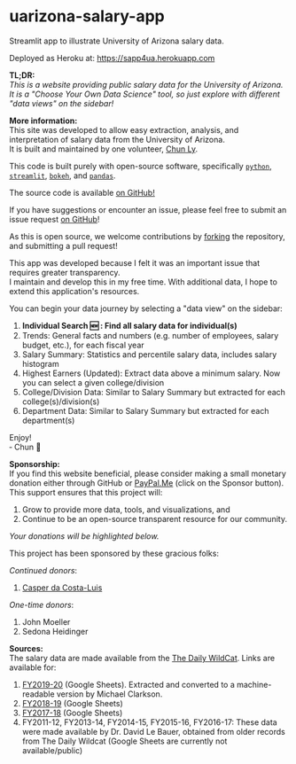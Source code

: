 # uarizona-salary-app

Streamlit app to illustrate University of Arizona salary data.

Deployed as Heroku at: https://sapp4ua.herokuapp.com

**TL;DR:**<br>
_This is a website providing public salary data for the University of
Arizona. It is a "Choose Your Own Data Science" tool, so just
explore with different "data views" on the sidebar!_

**More information:**<br>
This site was developed to allow easy extraction, analysis, and interpretation of
salary data from the University of Arizona.<br>
It is built and maintained by one volunteer, [Chun Ly](https://astrochun.github.io).

This code is built purely with open-source software, specifically
[`python`](https://python.org), [`streamlit`](https://streamlit.io/),
[`bokeh`](https://bokeh.org/), and [`pandas`](https://pandas.pydata.org/).

The source code is available
[on GitHub!](https://github.com/astrochun/uarizona-salary-app)

If you have suggestions or encounter an issue, please feel free to submit an
issue request [on GitHub](https://github.com/astrochun/uarizona-salary-app/issues)!

As this is open source, we welcome contributions by
[forking](https://github.com/astrochun/uarizona-salary-app/fork) the repository, and
submitting a pull request!

This app was developed because I felt it was an important issue that
requires greater transparency.<br>
I maintain and develop this in my free time. With additional data, I hope to extend
this application's resources.

You can begin your data journey by selecting a "data view" on the sidebar:
    
 1. **Individual Search 🆕 : Find all salary data for individual(s)**
 2. Trends: General facts and numbers (e.g. number of employees,
    salary budget, etc.), for each fiscal year
 3. Salary Summary: Statistics and percentile salary data, includes salary histogram
 4. Highest Earners (Updated): Extract data above a minimum salary. Now you can select a given college/division
 5. College/Division Data: Similar to Salary Summary but extracted for each college(s)/division(s)
 6. Department Data: Similar to Salary Summary but extracted for each department(s)

Enjoy!<br>
&#8208; Chun 🌵

**Sponsorship:**<br>
If you find this website beneficial, please consider making a small
monetary donation either through GitHub or
[PayPal.Me](https://paypal.me/astrochun) (click on the Sponsor button).
This support ensures that this project will:

1. Grow to provide more data, tools, and visualizations, and
2. Continue to be an open-source transparent resource for our community.

_Your donations will be highlighted below._

This project has been sponsored by these gracious folks:

_Continued donors_:

1. [Casper da Costa-Luis](https://cdcl.ml/)

_One-time donors_:

1. John Moeller
2. Sedona Heidinger

**Sources:**<br>
The salary data are made available from the [The Daily WildCat](https://www.wildcat.arizona.edu/).
Links are available for:

 1. [FY2019-20](https://docs.google.com/spreadsheets/d/e/2PACX-1vTaAWak0pN6Jnulm95eTM7kIubvNNMPgYh3d6sCHN5W1tekpIktoMBoDKJeZhmAyI7ZzH1BAytEp_bV/pubhtml)
    (Google Sheets). Extracted and converted to a machine-readable version by Michael Clarkson.
 2. [FY2018-19](https://docs.google.com/spreadsheets/d/1d2wLowmL5grmsqTj-qFg2ke9k--s1gN_oEZ6kstSX6c/edit#gid=0) (Google Sheets)
 3. [FY2017-18](https://docs.google.com/spreadsheets/d/1jFmxbDx6FP5qk5KKbFBJ5RvS0R2_HEoCkaw83P_DUG0/edit#gid=2006091355) (Google Sheets)
 4. FY2011-12, FY2013-14, FY2014-15, FY2015-16, FY2016-17:
    These data were made available by Dr. David Le Bauer, obtained from
    older records from The Daily Wildcat (Google Sheets are currently not available/public)
